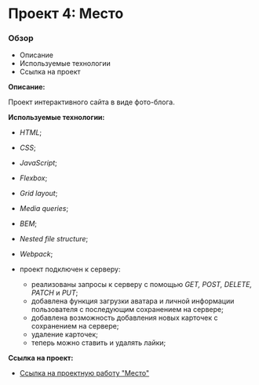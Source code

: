 # Проект 4: Место

### Обзор
* Описание
* Используемые технологии
* Ссылка на проект

**Описание:**

Проект интерактивного сайта в виде фото-блога.

**Используемые технологии:**

- _HTML_;
- _CSS_;
- _JavaScript_;
- _Flexbox_;
- _Grid layout_;
- _Media queries_; 
- _BEM_;
- _Nested file structure_;
- _Webpack_;

- проект подключен к серверу:
  - реализованы запросы к серверу с помощью _GET, POST, DELETE, PATCH_ и _PUT_;
  - добавлена функция загрузки аватара и личной информации пользователя с последующим сохранением на сервере;
  - добавлена возможность добавления новых карточек с сохранением на сервере;
  - удаление карточек;
  - теперь можно ставить и удалять лайки;

**Ссылка на проект:**

* [Ссылка на проектную работу "Место"](https://kkucher.github.io/mesto/)
